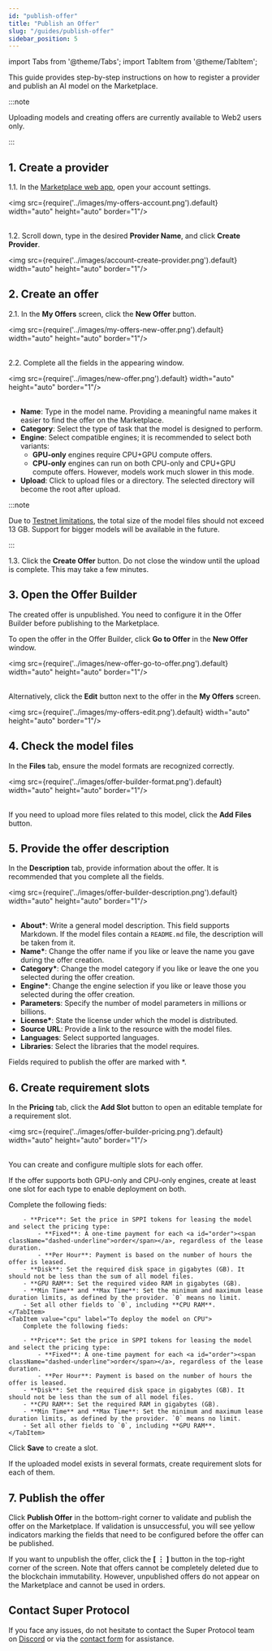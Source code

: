 ```yaml
---
id: "publish-offer"
title: "Publish an Offer"
slug: "/guides/publish-offer"
sidebar_position: 5
---
```


import Tabs from '@theme/Tabs';
import TabItem from '@theme/TabItem';

This guide provides step-by-step instructions on how to register a provider and publish an AI model on the Marketplace.

:::note

Uploading models and creating <a id="offer"><span className="dashed-underline">offers</span></a> are currently available to Web2 users only.

:::

## 1. Create a provider

1.1. In the [Marketplace web app](https://marketplace.superprotocol.com/), open your account settings.

<img src={require('../images/my-offers-account.png').default} width="auto" height="auto" border="1"/>
<br/>
<br/>

1.2. Scroll down, type in the desired **Provider Name**, and click **Create Provider**.

<img src={require('../images/account-create-provider.png').default} width="auto" height="auto" border="1"/>
<br/>

## 2. Create an offer

2.1. In the **My Offers** screen, click the **New Offer** button.

<img src={require('../images/my-offers-new-offer.png').default} width="auto" height="auto" border="1"/>
<br/>
<br/>

2.2. Complete all the fields in the appearing window.

<img src={require('../images/new-offer.png').default} width="auto" height="auto" border="1"/>
<br/>
<br/>

- **Name**: Type in the model name. Providing a meaningful name makes it easier to find the offer on the Marketplace.
- **Category**: Select the type of task that the model is designed to perform.
- **Engine**: Select compatible <a id="engine"><span className="dashed-underline">engines</span></a>; it is recommended to select both variants:
    - **GPU-only** engines require CPU+GPU <a id="compute"><span className="dashed-underline">compute</span></a> offers.
    - **CPU-only** engines can run on both CPU-only and CPU+GPU compute offers. However, models work much slower in this mode.
- **Upload**: Click to upload files or a directory. The selected directory will become the root after upload.

:::note

Due to [Testnet limitations](/marketplace/limitations), the total size of the model files should not exceed 13 GB. Support for bigger models will be available in the future.

:::

1.3. Click the **Create Offer** button. Do not close the window until the upload is complete. This may take a few minutes.

## 3. Open the Offer Builder

The created offer is unpublished. You need to configure it in the Offer Builder before publishing to the Marketplace.

To open the offer in the Offer Builder, click **Go to Offer** in the **New Offer** window.

<img src={require('../images/new-offer-go-to-offer.png').default} width="auto" height="auto" border="1"/>
<br/>
<br/>

Alternatively, click the **Edit** button next to the offer in the **My Offers** screen.

<img src={require('../images/my-offers-edit.png').default} width="auto" height="auto" border="1"/>
<br/>

## 4. Check the model files

In the **Files** tab, ensure the model formats are recognized correctly.

<img src={require('../images/offer-builder-format.png').default} width="auto" height="auto" border="1"/>
<br/>
<br/>

If you need to upload more files related to this model, click the **Add Files** button.

## 5. Provide the offer description

In the **Description** tab, provide information about the offer. It is recommended that you complete all the fields.

<img src={require('../images/offer-builder-description.png').default} width="auto" height="auto" border="1"/>
<br/>
<br/>

- **About\***: Write a general model description. This field supports Markdown. If the model files contain a `README.md` file, the description will be taken from it.
- **Name\***: Change the offer name if you like or leave the name you gave during the offer creation.
- **Category\***: Change the model category if you like or leave the one you selected during the offer creation.
- **Engine\***: Change the engine selection if you like or leave those you selected during the offer creation. 
- **Parameters**: Specify the number of model parameters in millions or billions.
- **License\***: State the license under which the model is distributed.
- **Source URL**: Provide a link to the resource with the model files.
- **Languages**: Select supported languages.
- **Libraries**: Select the libraries that the model requires.

Fields required to publish the offer are marked with \*.

## 6. Create requirement slots

In the **Pricing** tab, click the **Add Slot** button to open an editable template for a <a id="requirements"><span className="dashed-underline">requirement slot</span></a>.

<img src={require('../images/offer-builder-pricing.png').default} width="auto" height="auto" border="1"/>
<br/>
<br/>

You can create and configure multiple slots for each offer.

If the offer supports both GPU-only and CPU-only engines, create at least one slot for each type to enable deployment on both.

<Tabs>
    <TabItem value="gpu" label="To deploy the model on GPU" default>
        Complete the following fieds:

        - **Price**: Set the price in SPPI tokens for leasing the model and select the pricing type:
            - **Fixed**: A one-time payment for each <a id="order"><span className="dashed-underline">order</span></a>, regardless of the lease duration.
            - **Per Hour**: Payment is based on the number of hours the offer is leased.
        - **Disk**: Set the required disk space in gigabytes (GB). It should not be less than the sum of all model files.
        - **GPU RAM**: Set the required video RAM in gigabytes (GB).
        - **Min Time** and **Max Time**: Set the minimum and maximum lease duration limits, as defined by the provider. `0` means no limit.
        - Set all other fields to `0`, including **CPU RAM**.
    </TabItem>
    <TabItem value="cpu" label="To deploy the model on CPU">
        Complete the following fieds:

        - **Price**: Set the price in SPPI tokens for leasing the model and select the pricing type:
            - **Fixed**: A one-time payment for each <a id="order"><span className="dashed-underline">order</span></a>, regardless of the lease duration.
            - **Per Hour**: Payment is based on the number of hours the offer is leased.
        - **Disk**: Set the required disk space in gigabytes (GB). It should not be less than the sum of all model files.
        - **CPU RAM**: Set the required RAM in gigabytes (GB).
        - **Min Time** and **Max Time**: Set the minimum and maximum lease duration limits, as defined by the provider. `0` means no limit.
        - Set all other fields to `0`, including **GPU RAM**.
    </TabItem>
</Tabs>

Click **Save** to create a slot.

If the uploaded model exists in several formats, create requirement slots for each of them.

## 7. Publish the offer

Click **Publish Offer** in the bottom-right corner to validate and publish the offer on the Marketplace. If validation is unsuccessful, you will see yellow indicators marking the fields that need to be configured before the offer can be published.

If you want to unpublish the offer, click the **[ ⋮ ]** button in the top-right corner of the screen. Note that offers cannot be completely deleted due to the blockchain immutability. However, unpublished offers do not appear on the Marketplace and cannot be used in orders.

## Contact Super Protocol

If you face any issues, do not hesitate to contact the Super Protocol team on [Discord](https://discord.gg/superprotocol) or via the [contact form](https://superprotocol.zendesk.com/hc/en-us/requests/new) for assistance.